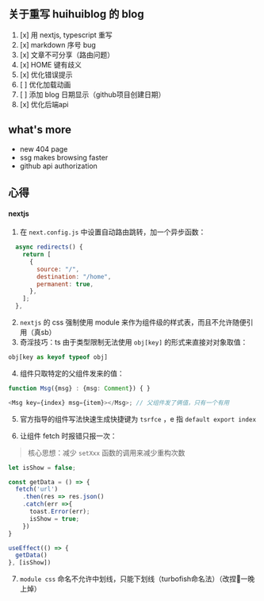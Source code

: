 ## 关于重写 huihuiblog 的 blog

1. [x] 用 nextjs, typescript 重写
2. [x] markdown 序号 bug
3. [x] 文章不可分享（路由问题）
4. [x] HOME 键有歧义
5. [x] 优化错误提示
6. [ ] 优化加载动画
7. [ ] 添加 blog 日期显示（github项目创建日期）
8. [x] 优化后端api

## what's more
- new 404 page
- ssg makes browsing faster 
- github api authorization

## 心得
#### nextjs
1. 在 `next.config.js` 中设置自动路由跳转，加一个异步函数：
```js
  async redirects() {
    return [
      {
        source: "/",
        destination: "/home",
        permanent: true,
      },
    ];
  },
 ```
2. `nextjs` 的 css 强制使用 module 来作为组件级的样式表，而且不允许随便引用（真sb）
3. 奇淫技巧：ts 由于类型限制无法使用 `obj[key]` 的形式来直接对对象取值：
```ts
obj[key as keyof typeof obj]
```
4. 组件只取特定的父组件发来的值：
```ts
function Msg({msg} : {msg: Comment}) { }

<Msg key={index} msg={item}></Msg>; // 父组件发了俩值，只有一个有用
```
5. 官方指导的组件写法快速生成快捷键为 `tsrfce` ，e 指 `default export index`

6. 让组件 fetch 时报错只报一次：
> 核心思想：减少 `setXxx` 函数的调用来减少重构次数
```ts
let isShow = false;

const getData = () => {
  fetch('url')
    .then(res => res.json()
    .catch(err =>{
      toast.Error(err);
      isShow = true;
    })
}

useEffect(() => {
  getData()
}, [isShow])
```

7. `module css` 命名不允许中划线，只能下划线（turbofish命名法）（改捏🐎一晚上焯）





